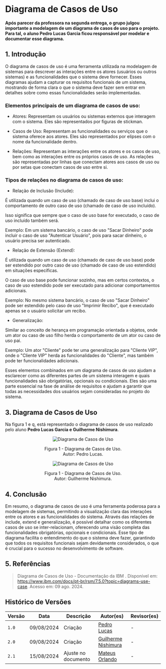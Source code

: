 # Diagrama de Casos de Uso


**Após parecer da professora na segunda entrega, o grupo julgou importante a modelagem de um diagrama de casos de uso para o projeto. Para tal, o aluno Pedro Lucas Garcia ficou responsável por modelar e documentar esse diagrama.**


## 1. Introdução

O diagrama de casos de uso é uma ferramenta utilizada na modelagem de sistemas para descrever as interações entre os atores (usuários ou outros sistemas) e as funcionalidades que o sistema deve fornecer. Esses diagramas ajudam a capturar os requisitos funcionais de um sistema, mostrando de forma clara o que o sistema deve fazer sem entrar em detalhes sobre como essas funcionalidades serão implementadas.



### Elementos principais de um diagrama de casos de uso:

- Atores: Representam os usuários ou sistemas externos que interagem com o sistema. Eles são representados por figuras de stickman.

- Casos de Uso: Representam as funcionalidades ou serviços que o sistema oferece aos atores. Eles são representados por elipses com o nome da funcionalidade dentro.

- Relações: Representam as interações entre os atores e os casos de uso, bem como as interações entre os próprios casos de uso. As relações são representadas por linhas que conectam atores aos casos de uso ou por setas que conectam casos de uso entre si.


### Tipos de relações no diagrama de casos de uso:

- Relação de Inclusão (Include): 

É utilizada quando um caso de uso (chamado de caso de uso base) inclui o comportamento de outro caso de uso (chamado de caso de uso incluído).

Isso significa que sempre que o caso de uso base for executado, o caso de uso incluído também será.

Exemplo: Em um sistema bancário, o caso de uso "Sacar Dinheiro" pode incluir o caso de uso "Autenticar Usuário", pois para sacar dinheiro, o usuário precisa ser autenticado.

- Relação de Extensão (Extend): 

É utilizada quando um caso de uso (chamado de caso de uso base) pode ser estendido por outro caso de uso (chamado de caso de uso estendido) em situações específicas.

O caso de uso base pode funcionar sozinho, mas em certos contextos, o caso de uso estendido pode ser executado para adicionar comportamentos adicionais.

Exemplo: No mesmo sistema bancário, o caso de uso "Sacar Dinheiro" pode ser estendido pelo caso de uso "Imprimir Recibo", que é executado apenas se o usuário solicitar um recibo.

- Generalização: 

Similar ao conceito de herança em programação orientada a objetos, onde um ator ou caso de uso filho herda o comportamento de um ator ou caso de uso pai.

Exemplo: Um ator "Cliente" pode ter uma generalização para "Cliente VIP", onde o "Cliente VIP" herda as funcionalidades do "Cliente", mas também pode ter funcionalidades adicionais.

Esses elementos combinados em um diagrama de casos de uso ajudam a esclarecer como as diferentes partes de um sistema interagem e quais funcionalidades são obrigatórias, opcionais ou condicionais. Eles são uma parte essencial na fase de análise de requisitos e ajudam a garantir que todas as necessidades dos usuários sejam consideradas no projeto do sistema.


## 3. Diagrama de Casos de Uso


Na figura 1 e q, está representado o diagrama de casos de uso realizado pelo aluno **Pedro Lucas Garcia e Guilherme Nishimura**.


<div align = "center"><img src="https://raw.githubusercontent.com/UnBArqDsw2024-1/2024.1_G7_My_Market/main/docs/Modelagem/use-case.png" alt="Diagrama de Casos de Uso">
<p>Figura 1 - Diagrama de Casos de Uso.<br> Autor: Pedro Lucas.</p></div>

<div align = "center"><img src="https://github.com/user-attachments/assets/ad8d0df4-530a-48c4-abd1-a78b5c6b10f5" alt="Diagrama de Casos de Uso">
<p>Figura 1 - Diagrama de Casos de Uso.<br> Autor: Guilherme Nishimura.</p></div>


## 4. Conclusão


Em resumo, o diagrama de casos de uso é uma ferramenta poderosa para a modelagem de sistemas, permitindo a visualização clara das interações entre os atores e as funcionalidades do sistema. Através das relações de include, extend e generalização, é possível detalhar como os diferentes casos de uso se inter-relacionam, oferecendo uma visão completa das funcionalidades obrigatórias, opcionais e condicionais. Esse tipo de diagrama facilita o entendimento do que o sistema deve fazer, garantindo que todos os requisitos funcionais sejam devidamente considerados, o que é crucial para o sucesso no desenvolvimento de software.


## 5. Referências


> Diagrama de Casos de Uso - Documentação da IBM . Disponível em: https://www.ibm.com/docs/pt-br/rsm/7.5.0?topic=diagrams-use-case. Acesso em: 09 ago. 2024.


## Histórico de Versões


| Versão |     Data    | Descrição   | Autor(es) | Revisor(es) |
| ------ | ----------- | ----------- | --------- | ----------- |
| `1.0`  | 09/08/2024 | Criação | [Pedro Lucas](https://github.com/AlefMemTav) | - |
| `2.0`  | 09/08/2024 | Criação | [Guilherme Nishimura](https://github.com/Guilherme-Nishi) | - |
| `2.1`  | 15/08/2024 | Ajuste no documento | [Mateus Orlando](https://github.com/MateusPy) | - |

